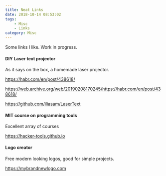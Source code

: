 ```yaml
---
title: Neat Links
date: 2018-10-14 08:53:02
tags: 
    - Misc
    - Links
category: Misc
---
```


Some links I like. Work in progress.

<!--more-->

#### DIY Laser text projector

As it says on the box, a homemade laser projector.

https://habr.com/en/post/438618/

https://web.archive.org/web/20190208170245/https://habr.com/en/post/438618/

https://github.com/iliasam/LaserText


#### MIT course on programming tools
Excellent array of courses 

https://hacker-tools.github.io



#### Logo creator
Free modern looking logos, good for simple projects.

https://mybrandnewlogo.com

